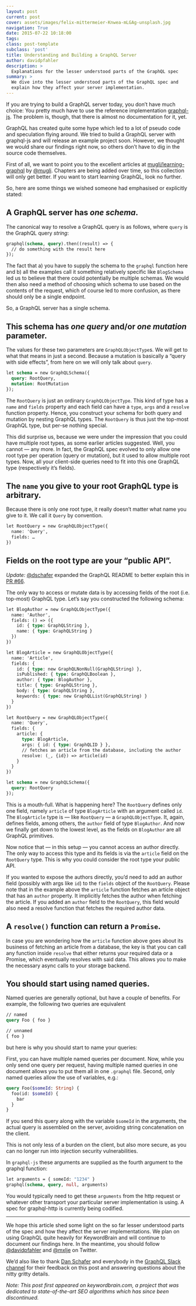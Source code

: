 ```yaml
---
layout: post
current: post
cover: assets/images/felix-mittermeier-Knwea-mLGAg-unsplash.jpg
navigation: True
date: 2015-07-22 10:18:00
tags:
class: post-template
subclass: 'post'
title: Understanding and Building a GraphQL Server
author: davidpfahler
description: >
  Explanations for the lesser understood parts of the GraphQL spec
summary: >
  We dive into the lesser understood parts of the GraphQL spec and
  explain how they affect your server implementation.
---
```


If you are trying to build a GraphQL server today, you don’t have much
choice: You pretty much have to use the reference implementation
[graphql-js]. The problem is, though, that there is almost no
documentation for it, yet.

  [graphql-js]: https://github.com/graphql/graphql-js

GraphQL has created quite some hype which led to a lot of pseudo code and
speculation flying around. We tried to build a GraphQL server with
graphql-js and will release an example project soon. However, we thought
we would share our findings right now, so others don’t have to dig in
the source code themselves.

First of all, we want to point you to the excellent articles at
[mugli/learning-graphql][learning-gql] by [@mugli][mugli-gh]. Chapters
are being added over time, so this collection will only get better. If
you want to start learning GraphQL, look no further.

  [learning-gql]: https://github.com/mugli/learning-graphql
  [mugli-gh]: https://github.com/mugli

So, here are some things we wished someone had emphasised or explicitly
stated:


## A GraphQL server has _one schema_.

The canonical way to resolve a GraphQL query is as follows, where
`query` is the GraphQL query *string*:

```graphql
graphql(schema, query).then((result) => {
  // do something with the result here
});
```

The fact that a) you have to supply the schema to the `graphql` function
here and b) all the examples call it something relatively specific like
`BlogSchema` led us to believe that there could potentially be multiple
schemas. We would then also need a method of choosing which schema to
use based on the contents of the request, which of course led to more
confusion, as there should only be a single endpoint.

So, a GraphQL server has a single schema.


## This schema has _one query_ and/or _one mutation_ parameter.

The values for these two parameters are `GraphQLObjectType`s. We
will get to what that means in just a second. Because a mutation is
basically a “query with side effects”, from here on we will only talk
about `query`.

```graphql
let schema = new GraphQLSchema({
  query: RootQuery,
  mutation: RootMutation
});
```

The `RootQuery` is just an ordinary `GraphQLObjectType`. This kind of
type has a `name` and `fields` property and each field can have a
`type`, `args` and a `resolve` function property. Hence, you construct
your schema for both query and mutation by nesting GraphQL types. The
`RootQuery` is thus just the top-most GraphQL type, but per-se nothing
special.

This did surprise us, because we were under the impression that you
could have multiple root types, as some earlier articles suggested.
Well, you cannot — any more. In fact, the GraphQL spec evolved to only
allow one root type per operation (query or mutation), but it used to
allow multiple root types. Now, all your client-side queries need to
fit into this one GraphQL type (respectively it’s fields).


## The `name` you give to your root GraphQL type is arbitrary.

Because there is only one root type, it really doesn’t matter what name
you give to it. We call it `Query` by convention.

```graphql
let RootQuery = new GraphQLObjectType({
  name: 'Query',
  fields: …
})
```

## Fields on the root type are your “public API”.

_Update:_ [@dschafer] expanded the GraphQL README to better explain this
in [PR #66][pr].

  [@dschafer]: https://github.com/dschafer
  [pr]: https://github.com/facebook/graphql/pull/66

The only way to access or mutate data is by accessing fields of the
root (i.e. top-most) GraphQL type. Let’s say you constructed the
following schema:

```graphql
let BlogAuthor = new GraphQLObjectType({
  name: 'Author',
  fields: () => ({
    id: { type: GraphQLString },
    name: { type: GraphQLString }
  })
})

let BlogArticle = new GraphQLObjectType({
  name: 'Article',
  fields: {
    id: { type: new GraphQLNonNull(GraphQLString) },
    isPublished: { type: GraphQLBoolean },
    author: { type: BlogAuthor },
    title: { type: GraphQLString },
    body: { type: GraphQLString },
    keywords: { type: new GraphQLList(GraphQLString) }
  }
})

let RootQuery = new GraphQLObjectType({
  name: 'Query',
  fields: {
    article: {
      type: BlogArticle,
      args: { id: { type: GraphQLID } },
      // fetches an article from the database, including the author
      resolve: (_, {id}) => article(id)
    }
  }
})

let schema = new GraphQLSchema({
  query: RootQuery
});
```

This is a mouth-full. What is happening here? The `RootQuery` defines
only one field, namely `article` of type `BlogArticle` with an argument
called `id`. The `BlogArticle` type is — like `RootQuery` — a
`GraphQLObjectType`. It, again, defines fields, among others, the
`author` field of type `BlogAuthor`. And now we finally get down to
the lowest level, as the fields on `BlogAuthor` are all GraphQL
primitives.

Now notice that — in this setup — you cannot access an author directly.
The only way to access this type and its fields is via the `article`
field on the `RootQuery` type. This is why you could consider the root
type your public API.

If you wanted to expose the authors directly, you’d need to add an
author field (possibly with args like `id`) to the `fields` object of
the `RootQuery`. Please note that in the example above the `article`
function fetches an article object that has an `author` property. It
implicitly fetches the author when fetching the article. If you added
an `author` field to the `RootQuery`, this field would also need a
resolve function that fetches the required author data.


## A `resolve()` function can return a `Promise`.

In case you are wondering how the `article` function above goes about
its business of fetching an article from a database, the key is that
you can call any function inside `resolve` that either returns your
required data or a Promise, which eventually resolves with said data.
This allows you to make the necessary async calls to your storage backend.


## You should start using named queries.

Named queries are generally optional, but have a couple of benefits.
For example, the following two queries are equivalent

```graphql
// named
query Foo { foo }

// unnamed
{ foo }
```

but here is why you should start to name your queries:

First, you can have multiple named queries per document. Now, while you
only send one query per request, having multiple named queries in one
document allows you to put them all in one `.graphql` file. Second,
only named queries allow the use of variables, e.g.:

```graphql
query Foo($someId: String) {
  foo(id: $someId) {
    bar
  }
}
```

If you send this query along with the variable `$someId` in the arguments,
the actual query is assembled on the server, avoiding string concatenation
on the client. 

This is not only less of a burden on the client, but also more secure,
as you can no longer run into injection security vulnerabilities.

In `graphql-js` these arguments are supplied as the fourth argument to
the graphql function:

```graphql
let arguments = { someId: "1234" }
graphql(schema, query, null, arguments)
```

You would typically need to get these `arguments` from the http request or
whatever other transport your particular server implementation is using.
A spec for graphql-http is currently being codified.

---

We hope this article shed some light on the so far lesser understood
parts of the spec and how they affect the server implementations. We plan
on using GraphQL quite heavily for KeywordBrain and will continue to
document our findings here. In the meantime, you should follow [@davidpfahler]
and [@mxlje] on Twitter.

  [@davidpfahler]: https://twitter.com/davidpfahler
  [@mxlje]: https://twitter.com/mxlje

We’d also like to thank [Dan Schafer][dschafer] and everybody in the
[GraphQL Slack channel][slack] for their feedback on this post and
answering questions about the nitty gritty details.

  [dschafer]: https://github.com/dschafer
  [slack]: https://graphql-slack.herokuapp.com

*Note: This post first appeared on keywordbrain.com, a project that was dedicated to state-of-the-art SEO algorithms which has since been discontinued.*
